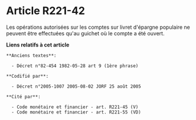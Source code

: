 # Article R221-42

Les opérations autorisées sur les comptes sur livret d'épargne populaire ne peuvent être effectuées qu'au guichet où le
compte a été ouvert.

**Liens relatifs à cet article**

	**Anciens textes**:

	  - Décret n°82-454 1982-05-28 art 9 (1ère phrase)

	**Codifié par**:

	  - Décret n°2005-1007 2005-08-02 JORF 25 août 2005

	**Cité par**:

	  - Code monétaire et financier - art. R221-45 (V)
	  - Code monétaire et financier - art. R221-55 (VD)
